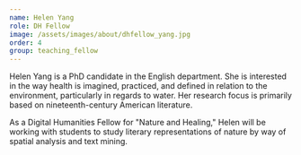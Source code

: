 ```yaml
---
name: Helen Yang
role: DH Fellow
image: /assets/images/about/dhfellow_yang.jpg
order: 4
group: teaching_fellow
---
```

Helen Yang is a PhD candidate in the English department. She is interested in the way health is imagined, practiced, and defined in relation to the environment, particularly in regards to water. Her research focus is primarily based on nineteenth-century American literature.

As a Digital Humanities Fellow for "Nature and Healing," Helen will be working with students to study literary representations of nature by way of spatial analysis and text mining.